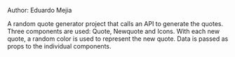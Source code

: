 Author: Eduardo Mejia

A random quote generator project that calls an API to generate the quotes.
Three components are used:
Quote, Newquote and Icons.
With each new quote, a random color is used to represent the new quote.
Data is passed as props to the individual components.
